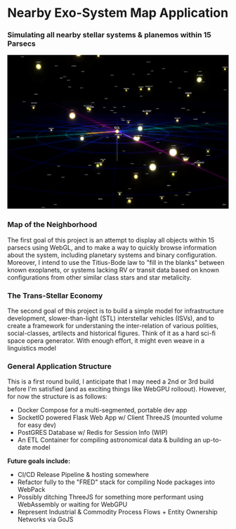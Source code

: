 # Nearby Exo-System Map Application

### Simulating all nearby stellar systems & planemos within 15 Parsecs

![Image of the map](https://raw.githubusercontent.com/iontom/exomaps/master/wiki/STARMAP.png)

### Map of the Neighborhood

The first goal of this project is an attempt to display all objects within 15 parsecs using WebGL, and to make a way to quickly browse information about the system, including planetary systems and binary configuration. Moreover, I intend to use the Titius-Bode law to "fill in the blanks" between known exoplanets, or systems lacking RV or transit data based on known configurations from other similar class stars and star metalicity.

### The Trans-Stellar Economy

The second goal of this project is to build a simple model for infrastructure development, slower-than-light (STL) interstellar vehicles (ISVs), and to create a framework for understaning the inter-relation of various polities, social-classes, artilects and historical figures. Think of it as a hard sci-fi space opera generator. With enough effort, it might even weave in a linguistics model

### General Application Structure

This is a first round build, I anticipate that I may need a 2nd or 3rd build before I'm satisfied (and as exciting things like WebGPU rolloout). However, for now the structure is as follows:

* Docker Compose for a multi-segmented, portable dev app
* SocketIO powered Flask Web App w/ Client ThreeJS (mounted volume for easy dev)
* PostGRES Database w/ Redis for Session Info (WIP)
* An ETL Container for compiling astronomical data & building an up-to-date model

**Future goals include:**

* CI/CD Release Pipeline & hosting somewhere
* Refactor fully to the "FRED" stack for compiling Node packages into WebPack
* Possibly ditching ThreeJS for something more performant using WebAssembly or waiting for WebGPU
* Represent Industrial & Commodity Process Flows + Entity Ownership Networks via GoJS

